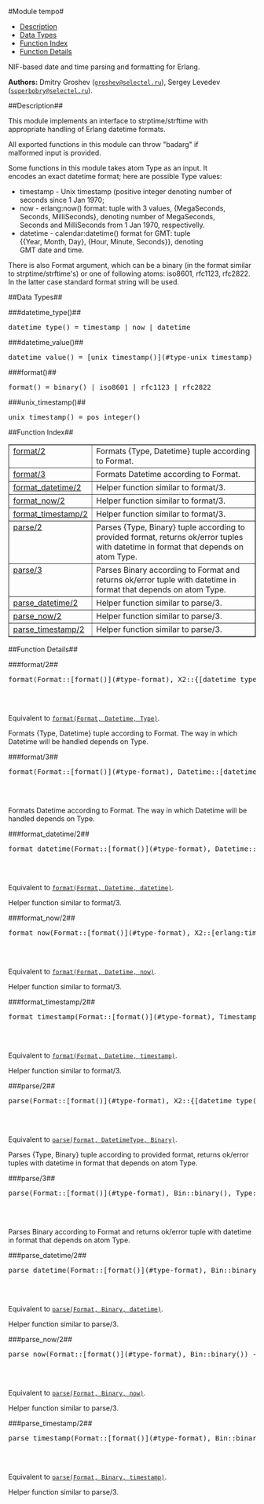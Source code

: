 

#Module tempo#
* [Description](#description)
* [Data Types](#types)
* [Function Index](#index)
* [Function Details](#functions)


NIF-based date and time parsing and formatting for Erlang.



__Authors:__ Dmitry Groshev ([`groshev@selectel.ru`](mailto:groshev@selectel.ru)), Sergey Levedev ([`superbobry@selectel.ru`](mailto:superbobry@selectel.ru)).<a name="description"></a>

##Description##


  
This module implements an interface to strptime/strftime with   
appropriate handling of Erlang datetime formats.



All exported functions in this module can throw "badarg" if   
malformed input is provided.



Some functions in this module takes atom Type as an input. It   
encodes an exact datetime format; here are possible Type values:



* timestamp - Unix timestamp (positive integer denoting number of                 
seconds since 1 Jan 1970;   
* now       - erlang:now() format: tuple with 3 values, {MegaSeconds,                 
Seconds, MilliSeconds}, denoting number of MegaSeconds,                 
Seconds and MilliSeconds from 1 Jan 1970, respectivelly.   
* datetime  - calendar:datetime() format for GMT: tuple                 
{{Year, Month, Day}, {Hour, Minute, Seconds}}, denoting                 
GMT date and time.

There is also Format argument, which can be a binary (in the format
similar to strptime/strftime's) or one of following atoms: iso8601,
rfc1123, rfc2822. In the latter case standard format string will be used.
<a name="types"></a>

##Data Types##




###<a name="type-datetime_type">datetime_type()</a>##



<pre>datetime_type() = timestamp | now | datetime</pre>



###<a name="type-datetime_value">datetime_value()</a>##



<pre>datetime_value() = [unix_timestamp()](#type-unix_timestamp) | [erlang:timestamp()](erlang.md#type-timestamp) | [calendar:datetime()](calendar.md#type-datetime)</pre>



###<a name="type-format">format()</a>##



<pre>format() = binary() | iso8601 | rfc1123 | rfc2822</pre>



###<a name="type-unix_timestamp">unix_timestamp()</a>##



<pre>unix_timestamp() = pos_integer()</pre>
<a name="index"></a>

##Function Index##


<table width="100%" border="1" cellspacing="0" cellpadding="2" summary="function index"><tr><td valign="top"><a href="#format-2">format/2</a></td><td>Formats {Type, Datetime} tuple according to Format.</td></tr><tr><td valign="top"><a href="#format-3">format/3</a></td><td>Formats Datetime according to Format.</td></tr><tr><td valign="top"><a href="#format_datetime-2">format_datetime/2</a></td><td>Helper function similar to format/3.</td></tr><tr><td valign="top"><a href="#format_now-2">format_now/2</a></td><td>Helper function similar to format/3.</td></tr><tr><td valign="top"><a href="#format_timestamp-2">format_timestamp/2</a></td><td>Helper function similar to format/3.</td></tr><tr><td valign="top"><a href="#parse-2">parse/2</a></td><td>Parses {Type, Binary} tuple according to provided format, returns
ok/error tuples with datetime in format that depends on atom Type.</td></tr><tr><td valign="top"><a href="#parse-3">parse/3</a></td><td>Parses Binary according to Format and returns ok/error tuple with
datetime in format that depends on atom Type.</td></tr><tr><td valign="top"><a href="#parse_datetime-2">parse_datetime/2</a></td><td>Helper function similar to parse/3.</td></tr><tr><td valign="top"><a href="#parse_now-2">parse_now/2</a></td><td>Helper function similar to parse/3.</td></tr><tr><td valign="top"><a href="#parse_timestamp-2">parse_timestamp/2</a></td><td>Helper function similar to parse/3.</td></tr></table>


<a name="functions"></a>

##Function Details##

<a name="format-2"></a>

###format/2##




<pre>format(Format::[format()](#type-format), X2::{[datetime_type()](#type-datetime_type), [datetime_value()](#type-datetime_value)}) -&gt; {ok, binary()} | {error, invalid_time}</pre>
<br></br>




Equivalent to [`format(Format, Datetime, Type)`](#format-3).

Formats {Type, Datetime} tuple according to Format. The way in which
Datetime will be handled depends on Type.<a name="format-3"></a>

###format/3##




<pre>format(Format::[format()](#type-format), Datetime::[datetime_value()](#type-datetime_value), Type::[datetime_type()](#type-datetime_type)) -&gt; {ok, binary()} | {error, invalid_time}</pre>
<br></br>




Formats Datetime according to Format. The way in which
Datetime will be handled depends on Type.<a name="format_datetime-2"></a>

###format_datetime/2##




<pre>format_datetime(Format::[format()](#type-format), Datetime::[calendar:datetime()](calendar.md#type-datetime)) -&gt; {ok, binary()} | {error, invalid_time}</pre>
<br></br>




Equivalent to [`format(Format, Datetime, datetime)`](#format-3).

Helper function similar to format/3.<a name="format_now-2"></a>

###format_now/2##




<pre>format_now(Format::[format()](#type-format), X2::[erlang:timestamp()](erlang.md#type-timestamp)) -&gt; {ok, binary()} | {error, invalid_time}</pre>
<br></br>




Equivalent to [`format(Format, Datetime, now)`](#format-3).

Helper function similar to format/3.<a name="format_timestamp-2"></a>

###format_timestamp/2##




<pre>format_timestamp(Format::[format()](#type-format), Timestamp::[unix_timestamp()](#type-unix_timestamp)) -&gt; {ok, binary()} | {error, invalid_time}</pre>
<br></br>




Equivalent to [`format(Format, Datetime, timestamp)`](#format-3).

Helper function similar to format/3.<a name="parse-2"></a>

###parse/2##




<pre>parse(Format::[format()](#type-format), X2::{[datetime_type()](#type-datetime_type), binary()}) -&gt; {ok, [datetime_value()](#type-datetime_value)} | {error, format_mismatch}</pre>
<br></br>




Equivalent to [`parse(Format, DatetimeType, Binary)`](#parse-3).

Parses {Type, Binary} tuple according to provided format, returns
ok/error tuples with datetime in format that depends on atom Type.<a name="parse-3"></a>

###parse/3##




<pre>parse(Format::[format()](#type-format), Bin::binary(), Type::[datetime_type()](#type-datetime_type)) -&gt; {ok, [datetime_value()](#type-datetime_value)} | {error, format_mismatch}</pre>
<br></br>




Parses Binary according to Format and returns ok/error tuple with
datetime in format that depends on atom Type.<a name="parse_datetime-2"></a>

###parse_datetime/2##




<pre>parse_datetime(Format::[format()](#type-format), Bin::binary()) -&gt; {ok, [calendar:datetime()](calendar.md#type-datetime)} | {error, format_mismatch}</pre>
<br></br>




Equivalent to [`parse(Format, Binary, datetime)`](#parse-3).

Helper function similar to parse/3.<a name="parse_now-2"></a>

###parse_now/2##




<pre>parse_now(Format::[format()](#type-format), Bin::binary()) -&gt; {ok, [erlang:timestamp()](erlang.md#type-timestamp)} | {error, format_mismatch}</pre>
<br></br>




Equivalent to [`parse(Format, Binary, now)`](#parse-3).

Helper function similar to parse/3.<a name="parse_timestamp-2"></a>

###parse_timestamp/2##




<pre>parse_timestamp(Format::[format()](#type-format), Bin::binary()) -&gt; {ok, [unix_timestamp()](#type-unix_timestamp)} | {error, format_mismatch}</pre>
<br></br>




Equivalent to [`parse(Format, Binary, timestamp)`](#parse-3).

Helper function similar to parse/3.